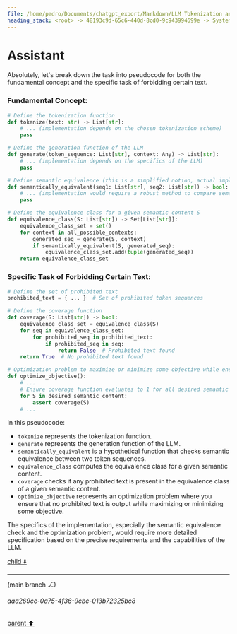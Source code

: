 ```yaml
---
file: /home/pedro/Documents/chatgpt_export/Markdown/LLM Tokenization and Variability.md
heading_stack: <root> -> 48193c9d-65c6-440d-8cd0-9c943994699e -> System -> 91ce2a8a-e1f3-4f78-ba1d-3b61beaaa490 -> System -> aaa26c7f-9d7a-4fb3-baa7-c136119b6999 -> User -> 9befa034-dcaf-4952-9436-8d80bc11c9b8 -> Assistant -> aaa226bd-4f84-4ff6-a977-51e43cd38071 -> User -> ec6cec4f-64e1-436c-9033-5fe6bf01ac66 -> Assistant -> aaa270b5-4d27-42c4-8d2c-fde003fb3298 -> User -> 2bcea45d-8b8d-4e52-a08f-07c23aeba62f -> Assistant -> aaa240b1-6267-415f-be35-5b89ec40399e -> User -> 141398eb-1141-4daa-8ea6-1340227739fa -> Assistant -> aaa2262f-714f-475c-add3-0c941a7c3dad -> User -> 48903d0a-f324-4a07-bb9d-f1c9e33f2348 -> Assistant
---
```

# Assistant

Absolutely, let's break down the task into pseudocode for both the fundamental concept and the specific task of forbidding certain text.

### Fundamental Concept:

```python
# Define the tokenization function
def tokenize(text: str) -> List[str]:
    # ... (implementation depends on the chosen tokenization scheme)
    pass

# Define the generation function of the LLM
def generate(token_sequence: List[str], context: Any) -> List[str]:
    # ... (implementation depends on the specifics of the LLM)
    pass

# Define semantic equivalence (this is a simplified notion, actual implementation may vary)
def semantically_equivalent(seq1: List[str], seq2: List[str]) -> bool:
    # ... (implementation would require a robust method to compare semantic equivalence)
    pass

# Define the equivalence class for a given semantic content S
def equivalence_class(S: List[str]) -> Set[List[str]]:
    equivalence_class_set = set()
    for context in all_possible_contexts:
        generated_seq = generate(S, context)
        if semantically_equivalent(S, generated_seq):
            equivalence_class_set.add(tuple(generated_seq))
    return equivalence_class_set
```

### Specific Task of Forbidding Certain Text:

```python
# Define the set of prohibited text
prohibited_text = { ... }  # Set of prohibited token sequences

# Define the coverage function
def coverage(S: List[str]) -> bool:
    equivalence_class_set = equivalence_class(S)
    for seq in equivalence_class_set:
        for prohibited_seq in prohibited_text:
            if prohibited_seq in seq:
                return False  # Prohibited text found
    return True  # No prohibited text found

# Optimization problem to maximize or minimize some objective while ensuring no prohibited text
def optimize_objective():
    # ...
    # Ensure coverage function evaluates to 1 for all desired semantic content
    for S in desired_semantic_content:
        assert coverage(S)
    # ...
```

In this pseudocode:
- `tokenize` represents the tokenization function.
- `generate` represents the generation function of the LLM.
- `semantically_equivalent` is a hypothetical function that checks semantic equivalence between two token sequences.
- `equivalence_class` computes the equivalence class for a given semantic content.
- `coverage` checks if any prohibited text is present in the equivalence class of a given semantic content.
- `optimize_objective` represents an optimization problem where you ensure that no prohibited text is output while maximizing or minimizing some objective.

The specifics of the implementation, especially the semantic equivalence check and the optimization problem, would require more detailed specification based on the precise requirements and the capabilities of the LLM.

[child ⬇️](#aaa269cc-0a75-4f36-9cbc-013b72325bc8)

---

(main branch ⎇)
###### aaa269cc-0a75-4f36-9cbc-013b72325bc8
[parent ⬆️](#48903d0a-f324-4a07-bb9d-f1c9e33f2348)
